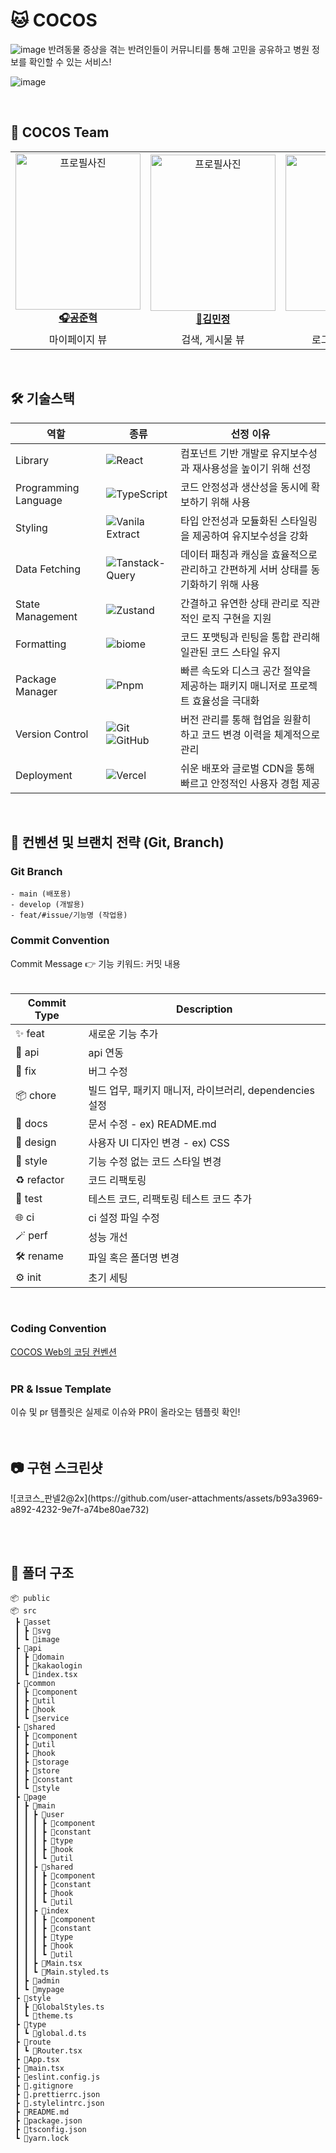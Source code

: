 # 🐱 COCOS   
![image](https://github.com/user-attachments/assets/76f2b521-c05c-44e9-9072-b903e3de8236)
반려동물 증상을 겪는 반려인들이 커뮤니티를 통해 고민을 공유하고 병원 정보를 확인할 수 있는 서비스!

![image](https://github.com/user-attachments/assets/522b8f7f-7e09-4b7e-b4df-ab57cccfc22a)


</br>

<h2> 🐶 COCOS Team </h2>

<table align="center">
    <tr align="center">
      <td style="min-width: 150px;">
            <a href="https://github.com/ocahs9">
              <img src="https://github.com/user-attachments/assets/e95ea9f0-4df6-4422-a652-ef5c6f8d3c81" width="200" height="250" alt="프로필사진">
              <br />
              <b>🎧공준혁</b>
            </a>
        </td>
      <td style="min-width: 150px;">
            <a href="https://github.com/minjeoong">
              <img src="https://github.com/user-attachments/assets/af774eda-6ea2-4abe-a34c-b27430451ffe" width="200" height="250" alt="프로필사진">
              <br />
              <b>🌸김민정</b>
            </a>
        </td>
      <td style="min-width: 150px;">
            <a href="https://github.com/yarimu">
              <img src="https://github.com/user-attachments/assets/04394243-2a2d-4620-a555-1c08c2324d45" width="200" height="250" alt="프로필사진">
              <br />
              <b>🐶이예림</b>
            </a>
        </td>
      <td style="min-width: 150px;">
            <a href="https://github.com/Leeyoonji23">
              <img src="https://github.com/user-attachments/assets/db34c483-c14e-4eb0-8414-a0ffe4bab520" width="200" height="250" alt="프로필사진">
              <br />
              <b>🐾이윤지</b>
            </a>
        </td>
    </tr>
    <tr align="center">
       <td>
            마이페이지 뷰 <br/>
      </td>
       <td>
            검색, 게시물 뷰 <br/>
      </td>
       <td>
            로그인, 온보딩 뷰 <br/>
      </td>
      <td>
            메인, 커뮤니티 뷰 <br/>
      </td>
    </tr>
</table>

</br>

<h2> 🛠 기술스택 </h2>

   <div align="center">

| 역할                 | 종류                 | 선정 이유                                                                                                                                                                                                                                                                               
| -------------------- | ------------- | ------------------- |
| Library              | ![React](https://img.shields.io/badge/React-61DAFB?style=for-the-badge&logo=React&logoColor=black) |                                                                                                                                                                                                          컴포넌트 기반 개발로 유지보수성과 재사용성을 높이기 위해 선정 
| Programming Language | ![TypeScript](https://img.shields.io/badge/TypeScript-3178C6?style=for-the-badge&logo=TypeScript&logoColor=white) |                                                                                                                                                                                            코드 안정성과 생산성을 동시에 확보하기 위해 사용 
| Styling              | ![Vanila Extract](https://img.shields.io/badge/vanila--extract-FFEC6E?style=for-the-badge&logo=vala&logoColor=white) |                                                                                                                                                                                         타입 안전성과 모듈화된 스타일링을 제공하여 유지보수성을 강화 
| Data Fetching              | ![Tanstack-Query](https://img.shields.io/badge/reactquery-FF4154.svg?style=for-the-badge&logo=reactquery&logoColor=white) |                                                                                                                                            데이터 패칭과 캐싱을 효율적으로 관리하고 간편하게 서버 상태를 동기화하기 위해 사용
| State Management              | ![Zustand](https://img.shields.io/badge/zustand-000000.svg?style=for-the-badge&logo=data:image/png;base64,iVBORw0KGgoAAAANSUhEUgAAAAUAAAAFCAYAAACNbyblAAAAHElEQVQI12P4&logoColor=white) |                                                                         간결하고 유연한 상태 관리로 직관적인 로직 구현을 지원              
| Formatting           | ![biome](https://img.shields.io/badge/biome-60A5FA?style=for-the-badge&logo=biome&logoColor=000) | 코드 포맷팅과 린팅을 통합 관리해 일관된 코드 스타일 유지
| Package Manager      | ![Pnpm](https://img.shields.io/badge/pnpm-F69220.svg?style=for-the-badge&logo=pnpm&logoColor=white)   | 빠른 속도와 디스크 공간 절약을 제공하는 패키지 매니저로 프로젝트 효율성을 극대화
| Version Control      | ![Git](https://img.shields.io/badge/git-%23F05033.svg?style=for-the-badge&logo=git&logoColor=white) ![GitHub](https://img.shields.io/badge/github-%23121011.svg?style=for-the-badge&logo=github&logoColor=white)                                                                                                                | 버전 관리를 통해 협업을 원활히 하고 코드 변경 이력을 체계적으로 관리
| Deployment           | ![Vercel](https://img.shields.io/badge/Vercel-000000?style=for-the-badge&logo=vercel&logoColor=white)                                                                                                                                                                                                                           |쉬운 배포와 글로벌 CDN을 통해 빠르고 안정적인 사용자 경험 제공







</div>

<br/>

<h2> 📄 컨벤션 및 브랜치 전략 (Git, Branch) </h2>
<h3>Git Branch</h3>

```
- main (배포용)
- develop (개발용)
- feat/#issue/기능명 (작업용)
```

<h3>Commit Convention</h3>
Commit Message 👉 기능 키워드: 커밋 내용</br>
<br />

| Commit Type | Description |
|-------------|-------------|
| ✨ feat      | 새로운 기능 추가 |
| 🚀 api       | api 연동 |
| 🐞 fix       | 버그 수정 |
| 📦 chore     | 빌드 업무, 패키지 매니저, 라이브러리, dependencies 설정 |
| 📝 docs      | 문서 수정 - ex) README.md |
| 🎨 design    | 사용자 UI 디자인 변경 - ex) CSS |
| 💄 style     | 기능 수정 없는 코드 스타일 변경 |
| ♻️ refactor  | 코드 리팩토링 |
| 📝 test      | 테스트 코드, 리팩토링 테스트 코드 추가 |
| 🌐 ci        | ci 설정 파일 수정 |
| 🪄 perf      | 성능 개선 |
| 🛠️ rename    | 파일 혹은 폴더명 변경 |
| ⚙️ init      | 초기 세팅 |
<br/>

<h3>Coding Convention</h3>
<a href="https://oceanic-pixie-c2c.notion.site/16dc12bc853381f484d1cb9f192c4f4a">COCOS Web의 코딩 컨벤션</a>
<br/><br/>

<h3>PR & Issue Template</h3>
이슈 및 pr 템플릿은 실제로 이슈와 PR이 올라오는 템플릿 확인!
<br/><br/><br/>


<h2>📷 구현 스크린샷</h2>
![코코스_판넬2@2x](https://github.com/user-attachments/assets/b93a3969-a892-4232-9e7f-a74be80ae732)

<br/><br/>


<h2> 📁 폴더 구조 </h2>

```
📦 public
📦 src
 ┣ 📂asset
 ┃ ┣ 📂svg
 ┃ ┗ 📂image
 ┣ 📂api
 ┃ ┣ 📂domain
 ┃ ┣ 📂kakaologin
 ┃ ┗ 📜index.tsx
 ┣ 📂common
 ┃ ┣ 📂component
 ┃ ┣ 📂util
 ┃ ┣ 📂hook
 ┃ ┗ 📂service
 ┣ 📂shared
 ┃ ┣ 📂component
 ┃ ┣ 📂util
 ┃ ┣ 📂hook
 ┃ ┣ 📂storage
 ┃ ┣ 📂store
 ┃ ┣ 📂constant
 ┃ ┗ 📂style
 ┣ 📂page
 ┃ ┣ 📂main
 ┃ ┃ ┣ 📂user
 ┃ ┃ ┃ ┣ 📂component
 ┃ ┃ ┃ ┣ 📂constant
 ┃ ┃ ┃ ┣ 📂type
 ┃ ┃ ┃ ┣ 📂hook
 ┃ ┃ ┃ ┗ 📂util
 ┃ ┃ ┣ 📂shared
 ┃ ┃ ┃ ┣ 📂component
 ┃ ┃ ┃ ┣ 📂constant
 ┃ ┃ ┃ ┣ 📂hook
 ┃ ┃ ┃ ┗ 📂util
 ┃ ┃ ┣ 📂index
 ┃ ┃ ┃ ┣ 📂component
 ┃ ┃ ┃ ┣ 📂constant
 ┃ ┃ ┃ ┣ 📂type
 ┃ ┃ ┃ ┣ 📂hook
 ┃ ┃ ┃ ┗ 📂util
 ┃ ┃ ┣ 📜Main.tsx
 ┃ ┃ ┗ 📜Main.styled.ts
 ┃ ┣ 📂admin
 ┃ ┗ 📂mypage
 ┣ 📂style
 ┃ ┣ 📜GlobalStyles.ts
 ┃ ┗ 📜theme.ts
 ┣ 📂type
 ┃ ┗ 📜global.d.ts
 ┣ 📂route
 ┃ ┗ 📜Router.tsx
 ┣ 📜App.tsx
 ┣ 📜main.tsx
 ┣ 📜eslint.config.js
 ┣ 📜.gitignore
 ┣ 📜.prettierrc.json
 ┣ 📜.stylelintrc.json
 ┣ 📜README.md
 ┣ 📜package.json
 ┣ 📜tsconfig.json
 ┗ 📜yarn.lock

```
